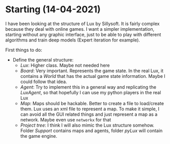 # Starting (14-04-2021)
I have been looking at the structure of Lux by Sillysoft. It is fairly complex because they deal with online games. I want a simpler implementation, starting without any graphic interface, just to be able to play with different algorithms and train deep models (Expert iteration for example).

First things to do:

  - Define the general structure: 
    - *Lux*: Higher class. Maybe not needed here
    - *Board*: Very important. Represents the game state. In the real Lux, it contains a *World* that has the actual game state information. Maybe I could follow that idea.
    - *Agent*: Try to implement this in a general way and replicating the *LuxAgent*, so that hopefully I can use my python players in the real Lux
    - *Map*: Maps should be hackable. Better to create a file to load/create them. Lux uses an xml file to represent a map. To make it simple, I can avoid all the GUI related things and just represent a map as a network. Maybe even use `networkx` for that
    - *Project tree*: I think I will also mimic the Lux structure somehow. Folder *Support* contains maps and agents, folder *pyLux* will contain the game engine.
   

